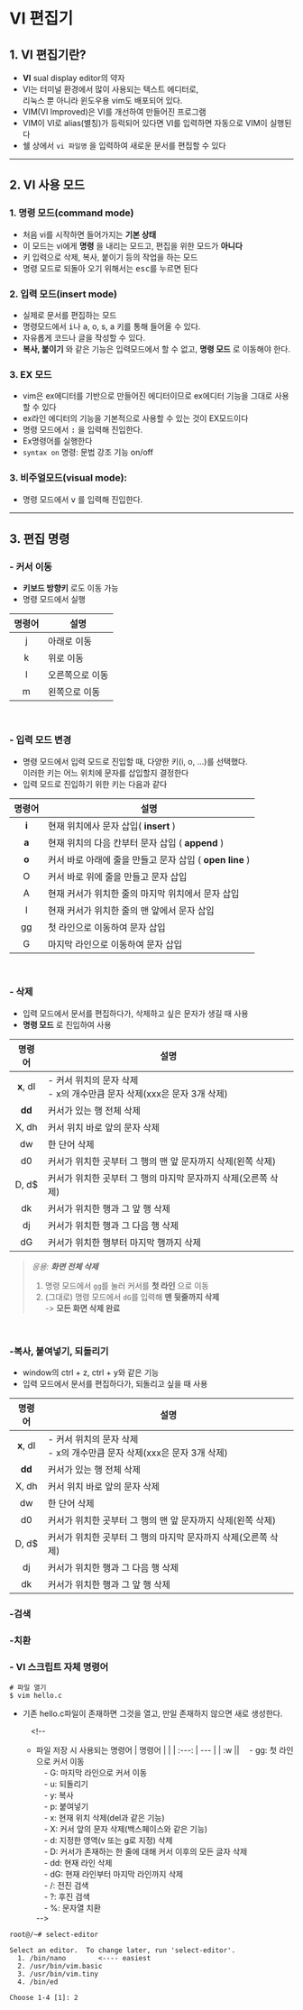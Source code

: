 # VI 편집기
<!-- - https://wikidocs.net/73289 -->
## 1. VI 편집기란?
- **VI** sual display editor의 약자
- VI는 터미널 환경에서 많이 사용되는 텍스트 에디터로, <br> 리눅스 뿐 아니라 윈도우용 vim도 배포되어 있다.
- VIM(VI Improved)은 VI를 개선하여 만들어진 프로그램
- VIM이 VI로 alias(별칭)가 등럭되어 있다면 VI를 입력하면 자동으로 VIM이 실행된다
- 쉘 상에서 `vi 파일명` 을 입력하여 새로운 문서를 편집할 수 있다

---

## 2. VI 사용 모드
### 1. 명령 모드(command mode)
 - 처음 vi를 시작하면 들어가지는 **기본 상태** <br>
 - 이 모드는 vi에게 **명령** 을 내리는 모드고, 편집을 위한 모드가 **아니다**<br>
 - 키 입력으로 삭제, 복사, 붙이기 등의 작업을 하는 모드<br>
 - 명령 모드로 되돌아 오기 위해서는 <kbd>esc</kbd>를 누르면 된다<br>

   
### 2. 입력 모드(insert mode)
 - 실제로 문서를 편집하는 모드<br>
 - 명령모드에서 <kbd>i</kbd>나 <kbd>a</kbd>, o, s, a 키를 통해 들어올 수 있다. <br> 
 - 자유롭게 코드나 글을 작성할 수 있다. <br>
 - **복사, 붙이기** 와 같은 기능은 입력모드에서 할 수 없고, **명령 모드** 로 이동해야 한다.<br>
    
### 3. EX 모드
 - vim은 ex에디터를 기반으로 만들어진 에디터이므로 ex에디터 기능을 그대로 사용할 수 있다<br>
 - ex라인 에디터의 기능을 기본적으로 사용할 수 있는 것이 EX모드이다<br>
 - 명령 모드에서 <kbd>:</kbd> 을 입력해 진입한다. <br>
 - Ex명령어를 실행한다<br>
 - `syntax on` 명령: 문법 강조 기능 on/off<br>
 
### 3. 비주얼모드(visual mode):
 - 명령 모드에서 <kbd>v</kbd> 를 입력해 진입한다.
  
---
## 3. 편집 명령
### - 커서 이동
- **키보드 방향키** 로도 이동 가능
- 명령 모드에서 실행

| 명령어 | 설명 |
| :---: | --- |
| j | 아래로 이동 |
| k | 위로 이동 |
| l | 오른쪽으로 이동 |
| m | 왼쪽으로 이동 |
<br>

### - 입력 모드 변경
- 명령 모드에서 입력 모드로 진입할 때, 다양한 키(i, o, ...)를 선택했다. <br>
이러한 키는 어느 위치에 문자를 삽입할지 결정한다<br>
- 입력 모드로 진입하기 위한 키는 다음과 같다<br>

| 명령어 | 설명 |
| :---: | --- |
| **i** | 현재 위치에사 문자 삽입( **insert** ) |
| **a** | 현재 위치의 다음 칸부터 문자 삽입 ( **append** ) |
| **o** | 커서 바로 아래에 줄을 만들고 문자 삽입 ( **open line** ) |
| O | 커서 바로 위에 줄을 만들고 문자 삽입|
| A | 현재 커서가 위치한 줄의 마지막 위치에서 문자 삽입 |
| I | 현재 커서가 위치한 줄의 맨 앞에서 문자 삽입 |
| gg | 첫 라인으로 이동하여 문자 삽입|
| G | 마지막 라인으로 이동하여 문자 삽입|
<br>

### - 삭제
- 입력 모드에서 문서를 편집하다가, 삭제하고 싶은 문자가 생길 때 사용<br>
- **명령 모드** 로 진입하여 사용

| 명령어 | 설명 |
| :---: | --- |
| **x**, dI | - 커서 위치의 문자 삭제<br>- x의 개수만큼 문자 삭제(xxx은 문자 3개 삭제) |
| **dd** | 커서가 있는 행 전체 삭제 |
| X, dh | 커서 위치 바로 앞의 문자 삭제 |
| dw | 한 단어 삭제 |
| d0 | 커서가 위치한 곳부터 그 행의 맨 앞 문자까지 삭제(왼쪽 삭제) |
| D, d$ | 커서가 위치한 곳부터 그 행의 마지막 문자까지 삭제(오른쪽 삭제) |
| dk | 커서가 위치한 행과 그 앞 행 삭제 |
| dj | 커서가 위치한 행과 그 다음 행 삭제 |
| dG | 커서가 위치한 행부터 마지막 행까지 삭제 |


> _응용: **화면 전체 삭제**_
> 1. 명령 모드에서 `gg`를 눌러 커서를 **첫 라인** 으로 이동 <br>
> 2. (그대로) 명령 모드에서 `dG`를 입력해 **맨 뒷줄까지 삭제** <br>
> -> **모든 화면 삭제 완료**


<br>

### -복사, 붙여넣기, 되돌리기
- window의 ctrl + z, ctrl + y와 같은 기능<br>
- 입력 모드에서 문서를 편집하다가, 되돌리고 싶을 때 사용

| 명령어 | 설명 |
| :---: | --- |
| **x**, dI | - 커서 위치의 문자 삭제<br>- x의 개수만큼 문자 삭제(xxx은 문자 3개 삭제) |
| **dd** | 커서가 있는 행 전체 삭제 |
| X, dh | 커서 위치 바로 앞의 문자 삭제 |
| dw | 한 단어 삭제 |
| d0 | 커서가 위치한 곳부터 그 행의 맨 앞 문자까지 삭제(왼쪽 삭제) |
| D, d$ | 커서가 위치한 곳부터 그 행의 마지막 문자까지 삭제(오른쪽 삭제) |
| dj | 커서가 위치한 행과 그 다음 행 삭제 |
| dk | 커서가 위치한 행과 그 앞 행 삭제 |



### -검색

### -치환

### - VI 스크립트 자체 명령어


```console
# 파일 열기
$ vim hello.c
```
- 기존 hello.c파일이 존재하면 그것을 열고, 만일 존재하지 않으면 새로 생성한다.
  
  
  
  
  
  
   <!--
   - 파일 저장 시 사용되는 명령어
   | 명령어 | |
   | :---: | --- |
   | :w ||
   - gg: 첫 라인으로 커서 이동<br>
   - G: 마지막 라인으로 커서 이동<br>
   - u: 되돌리기<br>
   - y: 복사<br>
   - p: 붙여넣기<br>
   - x: 현재 위치 삭제(del과 같은 기능)<br>
   - X: 커서 앞의 문자 삭제(백스페이스와 같은 기능)<br>
   - d: 지정한 영역(v 또는 g로 지정) 삭제<br>
   - D: 커서가 존재하는 한 줄에 대해 커서 이후의 모든 글자 삭제<br>
   - dd: 현재 라인 삭제<br>
   - dG: 현재 라인부터 마지막 라인까지 삭제<br>
   - /: 전진 검색<br>
   - ?: 후진 검색<br>
   - %: 문자열 치환<br>
   -->


```
root@/~# select-editor
 
Select an editor.  To change later, run 'select-editor'.
  1. /bin/nano        <---- easiest
  2. /usr/bin/vim.basic
  3. /usr/bin/vim.tiny
  4. /bin/ed
 
Choose 1-4 [1]: 2
```

